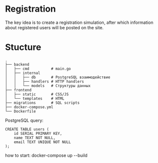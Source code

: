 # Registration
The key idea is to create a registration simulation, after which information about registered users will be posted on the site.

# Stucture 
```
.
├── backend
│   ├── cmd          # main.go
│   ├── internal
│   │   ├── db       # PostgreSQL взаимодействие
│   │   ├── handlers # HTTP handlers
│   │   └── models   # Структуры данных
├── frontend
│   ├── static       # CSS/JS
│   └── templates    # HTML
├── migrations       # SQL scripts
├── docker-compose.yml
└── Dockerfile
```

PostgreSQL query: 
```
CREATE TABLE users (
    id SERIAL PRIMARY KEY,
    name TEXT NOT NULL,
    email TEXT UNIQUE NOT NULL
);
```
how to start: docker-compose up --build
